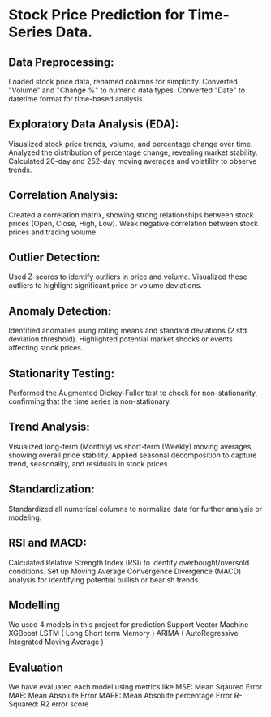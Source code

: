 # Stock Price Prediction for Time-Series Data.

## Data Preprocessing:
Loaded stock price data, renamed columns for simplicity.
Converted "Volume" and "Change %" to numeric data types.
Converted "Date" to datetime format for time-based analysis.

## Exploratory Data Analysis (EDA):
Visualized stock price trends, volume, and percentage change over time.
Analyzed the distribution of percentage change, revealing market stability.
Calculated 20-day and 252-day moving averages and volatility to observe trends.

## Correlation Analysis:
Created a correlation matrix, showing strong relationships between stock prices (Open, Close, High, Low).
Weak negative correlation between stock prices and trading volume.

## Outlier Detection:
Used Z-scores to identify outliers in price and volume.
Visualized these outliers to highlight significant price or volume deviations.

## Anomaly Detection:
Identified anomalies using rolling means and standard deviations (2 std deviation threshold).
Highlighted potential market shocks or events affecting stock prices.

## Stationarity Testing:
Performed the Augmented Dickey-Fuller test to check for non-stationarity, confirming that the time series is non-stationary.

## Trend Analysis:
Visualized long-term (Monthly) vs short-term (Weekly) moving averages, showing overall price stability.
Applied seasonal decomposition to capture trend, seasonality, and residuals in stock prices.

## Standardization:
Standardized all numerical columns to normalize data for further analysis or modeling.

## RSI and MACD:
Calculated Relative Strength Index (RSI) to identify overbought/oversold conditions.
Set up Moving Average Convergence Divergence (MACD) analysis for identifying potential bullish or bearish trends.

## Modelling
We used 4 models in this project for prediction
Support Vector Machine
XGBoost
LSTM ( Long Short term Memory )
ARIMA ( AutoRegressive Integrated Moving Average )

## Evaluation 
We have evaluated each model using metrics like
MSE: Mean Sqaured Error
MAE: Mean Absolute Error
MAPE: Mean Absolute percentage Error
R-Squared: R2 error score

